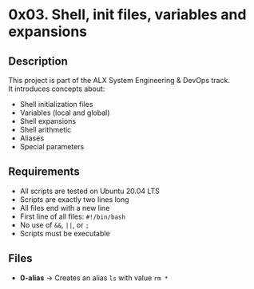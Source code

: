 # 0x03. Shell, init files, variables and expansions

## Description
This project is part of the ALX System Engineering & DevOps track.  
It introduces concepts about:
- Shell initialization files
- Variables (local and global)
- Shell expansions
- Shell arithmetic
- Aliases
- Special parameters

## Requirements
- All scripts are tested on Ubuntu 20.04 LTS
- Scripts are exactly two lines long
- All files end with a new line
- First line of all files: `#!/bin/bash`
- No use of `&&`, `||`, or `;`
- Scripts must be executable

## Files
- **0-alias** → Creates an alias `ls` with value `rm *`
